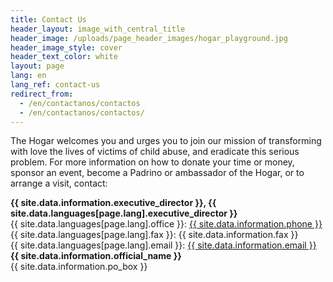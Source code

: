 ```yaml
---
title: Contact Us
header_layout: image_with_central_title
header_image: /uploads/page_header_images/hogar_playground.jpg
header_image_style: cover
header_text_color: white
layout: page
lang: en
lang_ref: contact-us
redirect_from:
  - /en/contactanos/contactos
  - /en/contactanos/contactos/
---
```

The Hogar welcomes you and urges you to join our mission of transforming with love the lives of victims of child abuse, and eradicate this serious problem. For more information on how to donate your time or money, sponsor an event, become a Padrino or ambassador of the Hogar, or to arrange a visit, contact:

<div class="is-size-4 is-cursive">
  <b>
    {{ site.data.information.executive_director }}, {{ site.data.languages[page.lang].executive_director }}
  </b>
</div>
<div>
  {{ site.data.languages[page.lang].office }}: <a href="tel:{{ site.data.information.phone }}">{{ site.data.information.phone }}</a>
</div>
<div>
  {{ site.data.languages[page.lang].fax }}: {{ site.data.information.fax }}
</div>
<div>
  {{ site.data.languages[page.lang].email }}: <a href="mailto:{{ site.data.information.email }}">{{ site.data.information.email }}</a>
</div>

<div class="mt-1 is-size-4 is-cursive">
  <b>
    {{ site.data.information.official_name }}
  </b>
</div>
<div>
  {{ site.data.information.po_box }}
</div>
